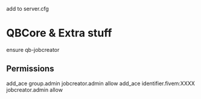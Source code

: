 add to server.cfg  

# QBCore & Extra stuff
ensure qb-jobcreator

## Permissions ##
add_ace group.admin jobcreator.admin allow
add_ace identifier.fivem:XXXX jobcreator.admin allow
